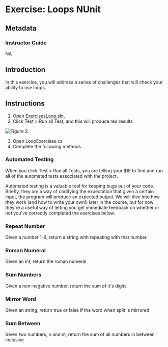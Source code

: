 # Exercise: Loops NUnit

## Metadata

### Instructor Guide

NA

## Introduction

In this exercise, you will address a  series of challenges that will check your ability to use loops.

## Instructions
<!-- markdownlint-disable MD029 -->
1. Open [ExercisesLoop.sln.](activities/09e-ExercisesLoop.zip)
1. Click Test > Run all Test, and this will produce red results

![Figure 2.](https://aa-online.s3.us-west-1.amazonaws.com/htd-assets/csfd/csharp-lang-fundamentals//loops_fail.png)

3. Open LoopExercises.cs
4. Complete the following methods
<!-- markdownlint-enable MD029 -->
### Automated Testing

When you click Test > Run all Tests, you are telling your IDE to find and run all of the automated tests associated with the project.

Automated testing is a valuable tool for keeping bugs out of your code. Briefly, they are a way of codifying the expectation that given a certain input, the program will produce an expected output. We will dive into how they work (and how to write your own!) later in the course, but for now they're a useful way of letting you get immediate feedback on whether or not you've correctly completed the exercises below.

### Repeat Number

Given a number 1-9, return a string with repeating with that number.

### Roman Numeral

Given an int, return the roman numeral

### Sum Numbers

Given a non-negative number, return the sum of it's digits

### Mirror Word

Given an string, return true or false if the word when split is mirrored

### Sum Between

Given two numbers, n and m, return the sum of all numbers in between inclusive
